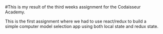 #This is my result of the third weeks assignment for the Codaisseur Academy.

This is the first assignment where we had to use react/redux to build a simple computer model selection app using both local state and redux state.
